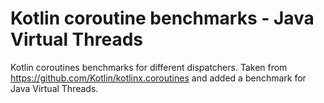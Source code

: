 # Kotlin coroutine benchmarks - Java Virtual Threads

Kotlin coroutines benchmarks for different dispatchers. Taken
from https://github.com/Kotlin/kotlinx.coroutines and added a 
benchmark for Java Virtual Threads.

